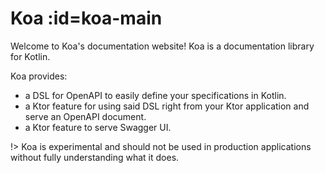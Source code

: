 # Koa :id=koa-main

Welcome to Koa's documentation website! Koa is a documentation library for Kotlin.

Koa provides:

- a DSL for OpenAPI to easily define your specifications in Kotlin.
- a Ktor feature for using said DSL right from your Ktor application and serve an OpenAPI document.
- a Ktor feature to serve Swagger UI.

!> Koa is experimental and should not be used in production applications without fully understanding what it does.
